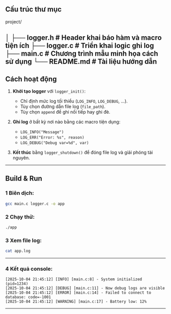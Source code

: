 
## Cấu trúc thư mục

project/

│
├── logger.h # Header khai báo hàm và macro tiện ích
   ├── logger.c # Triển khai logic ghi log
   ├── main.c # Chương trình mẫu minh họa cách sử dụng
   └── README.md # Tài liệu hướng dẫn
---
## Cách hoạt động
1. **Khởi tạo logger** với `logger_init()`:
   - Chỉ định mức log tối thiểu (`LOG_INFO`, `LOG_DEBUG`, …).  
   - Tùy chọn đường dẫn file log (`file_path`).  
   - Tùy chọn `append` để ghi nối tiếp hay ghi đè.

2. **Ghi log** ở bất kỳ nơi nào bằng các macro tiện dụng:
   - `LOG_INFO("Message")`
   - `LOG_ERR("Error: %s", reason)`
   - `LOG_DEBUG("Debug var=%d", var)`

3. **Kết thúc** bằng `logger_shutdown()` để đóng file log và giải phóng tài nguyên.

---

## Build & Run

### 1 Biên dịch:

```bash
gcc main.c logger.c -o app
```

### 2 Chạy thử:

```bash
./app
```

### 3 Xem file log:

```bash
cat app.log
```
---

### 4 Kết quả console:

```
[2025-10-04 21:45:12] [INFO] [main.c:8] - System initialized (pid=1234)
[2025-10-04 21:45:12] [DEBUG] [main.c:11] - Now debug logs are visible
[2025-10-04 21:45:12] [ERROR] [main.c:14] - Failed to connect to database: code=-1001
[2025-10-04 21:45:12] [WARNING] [main.c:17] - Battery low: 12%
```

---
